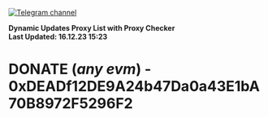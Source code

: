 [![Telegram channel](https://img.shields.io/endpoint?url=https://runkit.io/damiankrawczyk/telegram-badge/branches/master?url=https://t.me/n4z4v0d)](https://t.me/n4z4v0d) 

**Dynamic Updates Proxy List with Proxy Checker**  
**Last Updated: 16.12.23 15:23**

# DONATE (_any evm_) - 0xDEADf12DE9A24b47Da0a43E1bA70B8972F5296F2
